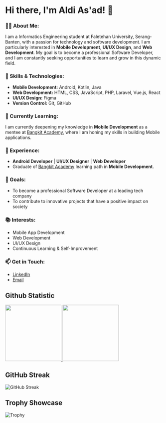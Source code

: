 # Hi there, I'm Aldi As'ad! 👋

### 👨‍💻 About Me:
I am a Informatics Engineering student at Faletehan University, Serang-Banten, with a passion for technology and software development. I am particularly interested in **Mobile Development**, **UI/UX Design**, and **Web Development**. My goal is to become a professional Software Developer, and I am constantly seeking opportunities to learn and grow in this dynamic field.

### 🚀 Skills & Technologies:
- **Mobile Development:** Android, Kotlin, Java
- **Web Development:** HTML, CSS, JavaScript, PHP, Laravel, Vue.js, React
- **UI/UX Design:** Figma
- **Version Control:** Git, GitHub

### 🌱 Currently Learning:
I am currently deepening my knowledge in **Mobile Development** as a mentee at [Bangkit Academy](https://grow.google/intl/id_id/bangkit/?tab=machine-learning), where I am honing my skills in building Mobile applications.

### 💼 Experience:
- **Android Developer** | **UI/UX Designer** | **Web Developer**
- Graduate of [Bangkit Academy](https://grow.google/intl/id_id/bangkit/?tab=machine-learning) learning path in **Mobile Development**.

### 🎯 Goals:
- To become a professional Software Developer at a leading tech company
- To contribute to innovative projects that have a positive impact on society

### 📚 Interests:
- Mobile App Development
- Web Development
- UI/UX Design
- Continuous Learning & Self-Improvement

### 📫 Get in Touch:
- [LinkedIn](https://www.linkedin.com/in/aldi-6a808623a/)
- [Email](aldi010403@gmail.com)

## Github Statistic
<p align="left">
<a href="https://github.com/penuliscode">
  <img height="180em" src="https://github-readme-stats-eight-theta.vercel.app/api?username=Haikalasad&show_icons=true&theme=algolia&include_all_commits=true&count_private=true"/>
  <img height="180em" src="https://github-readme-stats-eight-theta.vercel.app/api/top-langs/?username=Haikalasad&layout=compact&layout=compact&theme=algolia"/>
</a>
</p>

## GitHub Streak
![GitHub Streak](https://streak-stats.demolab.com/?user=ALDI010403&theme=algolia)

## Trophy Showcase
![Trophy](https://github-profile-trophy.vercel.app/?username=ALDI010403&theme=algolia)
